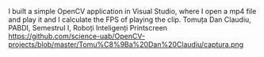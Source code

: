 I built a simple OpenCV application in Visual Studio, where I open a mp4 file and play it and I calculate the FPS of playing the clip.
Tomuța Dan Claudiu, PABDI, Semestrul I, Roboți Inteligenți
Printscreen https://github.com/science-uab/OpenCV-projects/blob/master/Tomu%C8%9Ba%20Dan%20Claudiu/captura.png